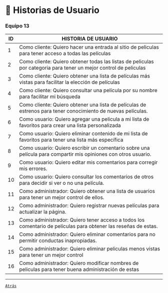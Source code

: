 # 📝 Historias de Usuario
### Equipo 13


| ID | HISTORIA DE USUARIO |
| ------------- | ------------- |
| 1     |   Como cliente: Quiero hacer una entrada al sitio de peliculas para tener acceso a todas las películas |
| 2     |   Como cliente: Quiero obtener todas las listas de peliculas por categoria para tener un mejor control de peliculas |
| 3     |   Como cliente: Quiero obtener una lista de películas más vistas para facilitar la elección de películas |
| 4     |   Como cliente: Quiero consultar una película por su nombre para facilitar mi búsqueda |
| 5     |   Como cliente: Quiero obtener una lista de películas de estrenos para tener conocimiento de nuevas películas. |
| 6     |   Como usuario: Quiero agregar una pelicula a mi lista de favoritos para crear una lista personalizada |
| 7     |   Como usuario: Quiero eliminar contenido de mi lista de favoritos para tener una lista más específica |
| 8     |   Como usuario: Quiero escribir un comentario sobre una película para compartir mis opiniones con otros usuario.  |
| 9     |   Como usuario: Quiero editar mis comentarios para corregir mis errores.  |
| 10    |   Como usuario: Quiero consultar los comentarios de otros para decidir si ver o no una película. |
| 11    |   Como administrador: Quiero obtener una lista de usuarios para tener un mejor control de ellos.  |
| 12    |   Como administrador: Quiero registrar nuevas películas para actualizar la página. |
| 13    |   Como administrador: Quiero tener acceso a todos los comentario de películas para obtener las reseñas de estas. |
| 14    |   Como administrador: Quiero eliminar comentarios para no permitir conductas inapropiadas.  |
| 15    |   Como administrador: Quiero eliminar peliculas menos vistas para tener un mejor control |
| 16    |   Como administrador: Quiero modificar nombres de peliculas para tener buena administración de estas |

---

[`Atrás`](../../README.md)
